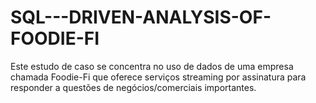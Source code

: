 # SQL---DRIVEN-ANALYSIS-OF-FOODIE-FI
Este estudo de caso se concentra no uso de dados de uma empresa chamada Foodie-Fi que oferece serviços streaming por assinatura para responder a questões de negócios/comerciais importantes.
